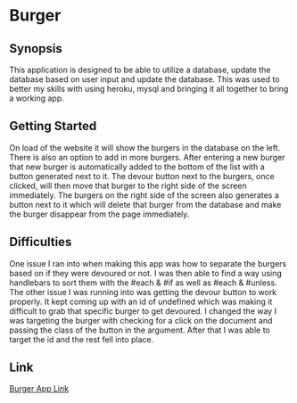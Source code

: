 # Burger

## Synopsis
This application is designed to be able to utilize a database, update the database based on user input and update the database. This was used to better my skills with using heroku, mysql and bringing it all together to bring a working app. 

## Getting Started
On load of the website it will show the burgers in the database on the left. There is also an option to add in more burgers. After entering a new burger that new burger is automatically added to the bottom of the list with a button generated next to it. The devour button next to the burgers, once clicked, will then move that burger to the right side of the screen immediately. The burgers on the right side of the screen also generates a button next to it which will delete that burger from the database and make the burger disappear from the page immediately. 

## Difficulties 
One issue I ran into when making this app was how to separate the burgers based on if they were devoured or not. I was then able to find a way using handlebars to sort them with the #each & #if as well as #each & #unless. The other issue I was running into was getting the devour button to work properly. It kept coming up with an id of undefined which was making it difficult to grab that specific burger to get devoured. I changed the way I was targeting the burger with checking for a click on the document and passing the class of the button in the argument. After that I was able to target the id and the rest fell into place. 

## Link 
[Burger App Link](https://peaceful-fjord-70078.herokuapp.com/)
